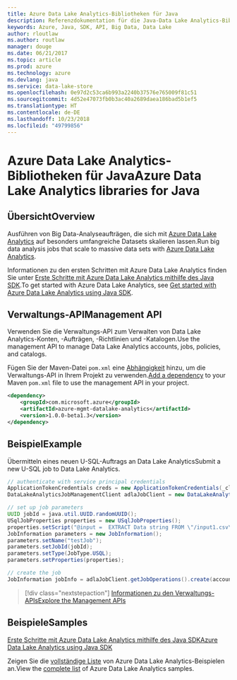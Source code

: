 ```yaml
---
title: Azure Data Lake Analytics-Bibliotheken für Java
description: Referenzdokumentation für die Java-Data Lake Analytics-Bibliotheken
keywords: Azure, Java, SDK, API, Big Data, Data Lake
author: rloutlaw
ms.author: routlaw
manager: douge
ms.date: 06/21/2017
ms.topic: article
ms.prod: azure
ms.technology: azure
ms.devlang: java
ms.service: data-lake-store
ms.openlocfilehash: 0e97d2c53ca6b993a2240b37576e765009f81c51
ms.sourcegitcommit: 4d52e47073fb0b3ac40a2689daea186bad5b1ef5
ms.translationtype: HT
ms.contentlocale: de-DE
ms.lasthandoff: 10/23/2018
ms.locfileid: "49799856"
---
```

# <a name="azure-data-lake-analytics-libraries-for-java"></a><span data-ttu-id="e4e9e-104">Azure Data Lake Analytics-Bibliotheken für Java</span><span class="sxs-lookup"><span data-stu-id="e4e9e-104">Azure Data Lake Analytics libraries for Java</span></span>

## <a name="overview"></a><span data-ttu-id="e4e9e-105">Übersicht</span><span class="sxs-lookup"><span data-stu-id="e4e9e-105">Overview</span></span>

<span data-ttu-id="e4e9e-106">Ausführen von Big Data-Analyseaufträgen, die sich mit [Azure Data Lake Analytics](/azure/data-lake-analytics/data-lake-analytics-overview) auf besonders umfangreiche Datasets skalieren lassen.</span><span class="sxs-lookup"><span data-stu-id="e4e9e-106">Run big data analysis jobs that scale to massive data sets with [Azure Data Lake Analytics](/azure/data-lake-analytics/data-lake-analytics-overview).</span></span>

<span data-ttu-id="e4e9e-107">Informationen zu den ersten Schritten mit Azure Data Lake Analytics finden Sie unter [Erste Schritte mit Azure Data Lake Analytics mithilfe des Java SDK](/azure/data-lake-analytics/data-lake-analytics-get-started-java-sdk).</span><span class="sxs-lookup"><span data-stu-id="e4e9e-107">To get started with Azure Data Lake Analytics, see [Get started with Azure Data Lake Analytics using Java SDK](/azure/data-lake-analytics/data-lake-analytics-get-started-java-sdk).</span></span>

## <a name="management-api"></a><span data-ttu-id="e4e9e-108">Verwaltungs-API</span><span class="sxs-lookup"><span data-stu-id="e4e9e-108">Management API</span></span>

<span data-ttu-id="e4e9e-109">Verwenden Sie die Verwaltungs-API zum Verwalten von Data Lake Analytics-Konten, -Aufträgen, -Richtlinien und -Katalogen.</span><span class="sxs-lookup"><span data-stu-id="e4e9e-109">Use the management API to manage Data Lake Analytics accounts, jobs, policies, and catalogs.</span></span>

<span data-ttu-id="e4e9e-110">Fügen Sie der Maven-Datei `pom.xml` eine [Abhängigkeit](https://maven.apache.org/guides/getting-started/index.html#How_do_I_use_external_dependencies) hinzu, um die Verwaltungs-API in Ihrem Projekt zu verwenden.</span><span class="sxs-lookup"><span data-stu-id="e4e9e-110">[Add a dependency](https://maven.apache.org/guides/getting-started/index.html#How_do_I_use_external_dependencies) to your Maven `pom.xml` file to use the management API in your project.</span></span>


```XML
<dependency>
    <groupId>com.microsoft.azure</groupId>
    <artifactId>azure-mgmt-datalake-analytics</artifactId>
    <version>1.0.0-beta1.3</version>
</dependency>
```

## <a name="example"></a><span data-ttu-id="e4e9e-111">Beispiel</span><span class="sxs-lookup"><span data-stu-id="e4e9e-111">Example</span></span>

<span data-ttu-id="e4e9e-112">Übermitteln eines neuen U-SQL-Auftrags an Data Lake Analytics</span><span class="sxs-lookup"><span data-stu-id="e4e9e-112">Submit a new U-SQL job to Data Lake Analytics.</span></span>

```java
// authenticate with service principal credentials
ApplicationTokenCredentials creds = new ApplicationTokenCredentials(_clientId, _tenantId, _clientSecret, null);
DataLakeAnalyticsJobManagementClient adlaJobClient = new DataLakeAnalyticsJobManagementClientImpl(creds);

// set up job parameters
UUID jobId = java.util.UUID.randomUUID();
USqlJobProperties properties = new USqlJobProperties();
properties.setScript("@input =  EXTRACT Data string FROM \"/input1.csv\" USING Extractors.Csv(); OUTPUT @input TO @\"/output1.csv\" USING Outputters.Csv();");
JobInformation parameters = new JobInformation();
parameters.setName("testJob");
parameters.setJobId(jobId);
parameters.setType(JobType.USQL);
parameters.setProperties(properties);

// create the job
JobInformation jobInfo = adlaJobClient.getJobOperations().create(accountName, jobId, parameters).getBody();
```

> [!div class="nextstepaction"]
> [<span data-ttu-id="e4e9e-113">Informationen zu den Verwaltungs-APIs</span><span class="sxs-lookup"><span data-stu-id="e4e9e-113">Explore the Management APIs</span></span>](/java/api/overview/azure/datalakeanalytics/management)

## <a name="samples"></a><span data-ttu-id="e4e9e-114">Beispiele</span><span class="sxs-lookup"><span data-stu-id="e4e9e-114">Samples</span></span>

<span data-ttu-id="e4e9e-115">[Erste Schritte mit Azure Data Lake Analytics mithilfe des Java SDK][1]</span><span class="sxs-lookup"><span data-stu-id="e4e9e-115">[Azure Data Lake Analytics using Java SDK][1]</span></span> 

[1]: https://docs.microsoft.com/azure/data-lake-analytics/data-lake-analytics-get-started-java-sdk

<span data-ttu-id="e4e9e-116">Zeigen Sie die [vollständige Liste](https://azure.microsoft.com/resources/samples/?platform=java&term=analytics) von Azure Data Lake Analytics-Beispielen an.</span><span class="sxs-lookup"><span data-stu-id="e4e9e-116">View the [complete list](https://azure.microsoft.com/resources/samples/?platform=java&term=analytics) of Azure Data Lake Analytics samples.</span></span>
